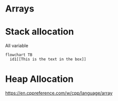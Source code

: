 # Arrays


# Stack allocation

All variable

``` mermaid
flowchart TB
  id1[[This is the text in the box]]
```

# Heap Allocation


https://en.cppreference.com/w/cpp/language/array